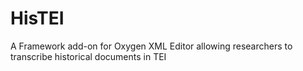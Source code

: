 HisTEI
======

A Framework add-on for Oxygen XML Editor allowing researchers to transcribe historical documents in TEI
